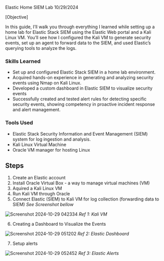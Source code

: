 Elastic Home SIEM Lab 10/29/2024

[Objective]

In this guide, I’ll walk you through everything I learned while setting up a home lab for Elastic Stack SIEM using the Elastic Web portal and a Kali Linux VM. You’ll see how I configured the Kali VM to generate security events, set up an agent to forward data to the SIEM, and used Elastic’s querying tools to analyze the logs.

### Skills Learned

- Set up and configured Elastic Stack SIEM in a home lab environment.
- Acquired hands-on experience in generating and analyzing security events using Nmap on Kali Linux.
- Developed a custom dashboard in Elastic SIEM to visualize security events
- Successfully created and tested alert rules for detecting specific security events, showing competency in proactive incident response and alert management.


### Tools Used

- Elastic Stack Security Information and Event Management (SIEM) system for log ingestion and analysis.
- Kali Linux Virtual Machine
- Oracle VM manager for hosting Linux

## Steps
1. Create an Elastic account
2. Install Oracle Virtual Box - a way to manage virtual machines (VM)
3. Aquired a Kali Linux VM
4. Run Kali VM through Oracle
5. Connect Elastic (SIEM) to Kali VM for log collection (forwarding data to SIEM) *See Screenshot bellow*

![Screenshot 2024-10-29 042334](https://github.com/user-attachments/assets/0858dcb1-21db-46cd-a8c5-7db5b4944312) *Ref 1: Kali VM*

6. Creating a Dashboard to Visualize the Events

![Screenshot 2024-10-29 051202](https://github.com/user-attachments/assets/d5a7226b-31f0-4070-806c-67980c63001b) *Ref 2: Elastic Dashboard*

7. Setup alerts

![Screenshot 2024-10-29 052452](https://github.com/user-attachments/assets/735cf895-7ea0-4eb9-b73a-6290ad0f617b) *Ref 3: Elastic Alerts*
